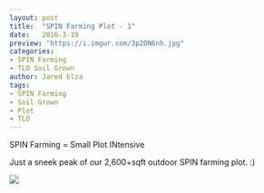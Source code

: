 ```yaml
---
layout: post
title:  "SPIN Farming Plot - 1"
date:   2016-3-19
preview: "https://i.imgur.com/3p2DN6nh.jpg"
categories:
- SPIN Farming
- TLO Soil Grown
author: Jared Elza
tags: 
- SPIN Farming
- Soil Grown
- Plot
- TLO
---
```

SPIN Farming = Small Plot INtensive

Just a sneek peak of our 2,600+sqft outdoor SPIN farming plot. :)

[![](https://i.imgur.com/3p2DN6nh.jpg)](https://i.imgur.com/3p2DN6n.jpg)
